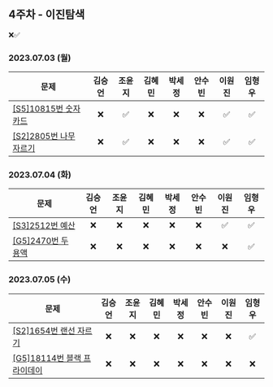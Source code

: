 ## 4주차 - 이진탐색
❌✅

### 2023.07.03 (월) 

| 문제           | 김승언 | 조윤지 | 김혜민 | 박세정 | 안수빈 | 이원진 | 임형우 |
|----------------|:------:|:------:|:------:|:------:|:------:|:------:|:------:|
|[[S5]10815번 숫자 카드](https://www.acmicpc.net/problem/10815)    |   ❌   |    ✅   |   ❌   |   ❌   |   ❌   |   ✅   |   ✅   |
|[[S2]2805번 나무 자르기](https://www.acmicpc.net/problem/2805)|   ❌   |    ✅  |   ❌   |   ❌   |   ❌   |   ✅   |   ✅   |

### 2023.07.04 (화)

| 문제           | 김승언 | 조윤지 | 김혜민 | 박세정 | 안수빈 | 이원진 | 임형우 |
|----------------|:------:|:------:|:------:|:------:|:------:|:------:|:------:|
|[[S3]2512번 예산](https://www.acmicpc.net/problem/2512)  |   ❌   |   ❌   |   ❌   |   ❌   |   ❌   |   ✅   |   ✅   |
|[[G5]2470번 두 용액](https://www.acmicpc.net/problem/2470)     |   ❌   |   ❌   |   ❌   |   ❌   |   ❌   |   ❌   |   ✅   |

### 2023.07.05 (수)

| 문제           | 김승언 | 조윤지 | 김혜민 | 박세정 | 안수빈 | 이원진 | 임형우 |
|----------------|:------:|:------:|:------:|:------:|:------:|:------:|:------:|
|[[S2]1654번 랜선 자르기](https://www.acmicpc.net/problem/1654)  |   ❌   |   ❌   |   ❌   |   ❌   |   ❌   |   ❌   |   ✅   |
|[[G5]18114번 블랙 프라이데이](https://www.acmicpc.net/problem/18114)|   ❌   |   ❌   |   ❌   |   ❌   |   ❌   |   ❌   |   ❌   |
